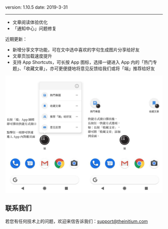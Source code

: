 version: 1.10.5
date: 2019-3-31

---

- 文章阅读体验优化
- 「通知中心」问题修复

近期更新：
- 新增分享文字功能，可在文中选中喜欢的字句生成图片分享给好友
- 文章页加载速度提升
- 支持 App Shortcuts，可长按 App 图标，选择一键进入 App 内的「热门专题」、「收藏文章」，亦可更便捷地将意见反馈给我们或将「端」推荐给好友

![Today Widget](./initium-shortcuts.png)

## 联系我们

若您有任何技术上的问题，欢迎来信告诉我们：[support@theinitium.com](mailto:support@theinitium.com)